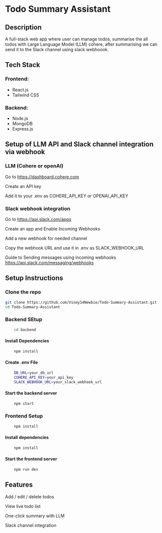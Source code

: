 # Todo Summary Assistant

## Description

A full-stack web app where user can manage todos, summarise the all todos with Large Language Model (LLM) cohere, after summarising we can send it to the Slack channel using slack webhoook.

## Tech Stack

### **Frontend:**

- React.js
- Tailwind CSS

### **Backend:**

- Node.js
- MongoDB
- Express.js

## Setup of LLM API and Slack channel integration via webhook

### LLM (Cohere or openAI)

Go to https://dashboard.cohere.com

Create an API key

Add it to your .env as COHERE_API_KEY or OPENAI_API_KEY

### Slack webhook integration

Go to https://api.slack.com/apps

Create an app and Enable Incoming Webhooks

Add a new webhook for needed channel

Copy the webhook URL and use it in .env as SLACK_WEBHOOK_URL

Guide to Sending messages using incoming webhooks https://api.slack.com/messaging/webhooks

## Setup Instructions

### Clone the repo

```bash
git clone https://github.com/Vinay14Newbie/Todo-Summary-Assistant.git
cd Todo-Summary-Assistant
```

### Backend SEtup

```bash
    cd backend
```

#### Install Dependencies

```bash
    npm install
```

#### Create .env File

```bash
    DB_URL=your_db_url
    COHERE_API_KEY=your_api_key
    SLACK_WEBHOOK_URL=your_slack_webhook_url
```

#### Start the backend server

```bash
    npm start
```

### Frontend Setup

```bash
    npm install
```

#### Install dependencies

```bash
    npm install
```

#### Start the frontend server

```bash
    npm run dev
```

## Features

Add / edit / delete todos

View live todo list

One-click summary with LLM

Slack channel integration
